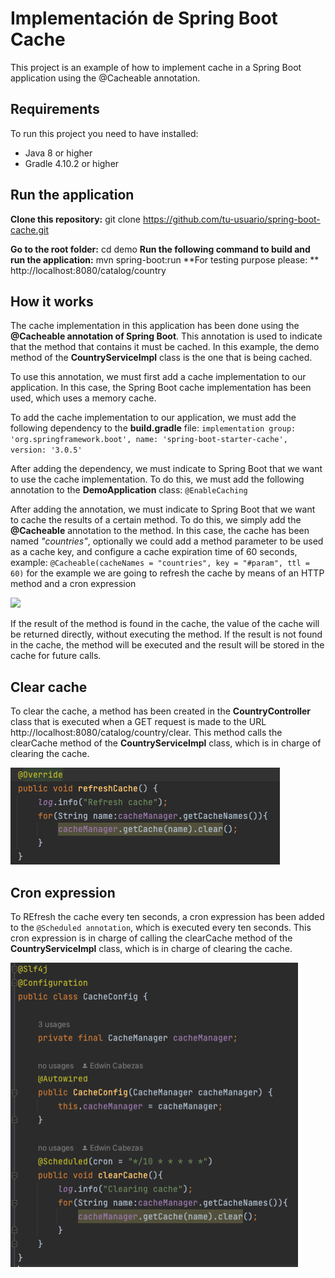 # **Implementación de Spring Boot Cache**
This project is an example of how to implement cache in a Spring Boot application using the @Cacheable annotation.

## **Requirements**

To run this project you need to have installed:

* Java 8 or higher
* Gradle 4.10.2 or higher

## **Run the application**

**Clone this repository:** 
git clone https://github.com/tu-usuario/spring-boot-cache.git

**Go to the root folder:** cd demo
**Run the following command to build and run the application:** mvn spring-boot:run
**For testing purpose please: ** http://localhost:8080/catalog/country

## **How it works**
The cache implementation in this application has been done using the **@Cacheable annotation of Spring Boot**. This annotation is used to indicate that the method that contains it must be cached. In this example, the demo method of the **CountryServiceImpl** class is the one that is being cached.

To use this annotation, we must first add a cache implementation to our application. In this case, the Spring Boot cache implementation has been used, which uses a memory cache.

To add the cache implementation to our application, we must add the following dependency to the **build.gradle** file:
`implementation group: 'org.springframework.boot', name: 'spring-boot-starter-cache', version: '3.0.5'`

After adding the dependency, we must indicate to Spring Boot that we want to use the cache implementation. To do this, we must add the following annotation to the **DemoApplication** class:
`@EnableCaching`

After adding the annotation, we must indicate to Spring Boot that we want to cache the results of a certain method. To do this, we simply add the **@Cacheable** annotation to the method. In this case, the cache has been named _"countries"_, optionally we could add a method parameter to be used as a cache key, and configure a cache expiration time of 60 seconds, example:
`@Cacheable(cacheNames = "countries", key = "#param", ttl = 60)` for the example we are going to refresh the cache by means of an HTTP method and a cron expression

![](/Users/edwin.cabezas/Documents/method_country_cache.png)

If the result of the method is found in the cache, the value of the cache will be returned directly, without executing the method. If the result is not found in the cache, the method will be executed and the result will be stored in the cache for future calls.

## Clear cache
To clear the cache, a method has been created in the **CountryController** class that is executed when a GET request is made to the URL http://localhost:8080/catalog/country/clear. This method calls the clearCache method of the **CountryServiceImpl** class, which is in charge of clearing the cache.

![img.png](img.png)

## Cron expression

To REfresh the cache every ten seconds, a cron expression has been added to the `@Scheduled annotation`, which is executed every ten seconds.
This cron expression is in charge of calling the clearCache method of the **CountryServiceImpl** class, 
which is in charge of clearing the cache.

![img_1.png](img_1.png)